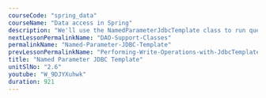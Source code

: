 ```yaml
---
courseCode: "spring_data"
courseName: "Data access in Spring"
description: "We'll use the NamedParameterJdbcTemplate class to run queries with named placeholders."
nextLessonPermalinkName: "DAO-Support-Classes"
permalinkName: "Named-Parameter-JDBC-Template"
prevLessonPermalinkName: "Performing-Write-Operations-with-JdbcTemplate"
title: "Named Parameter JDBC Template"
unitSlNo: "2.6"
youtube: "W_9DJYXuhwk"
duration: 921
---
```

